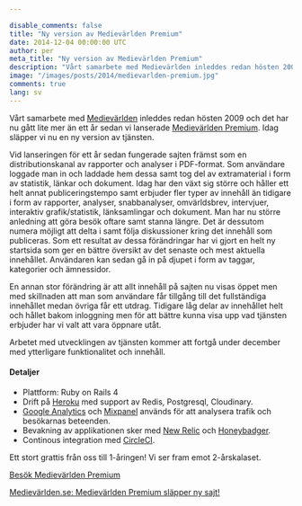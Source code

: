 ```yaml
---

disable_comments: false
title: "Ny version av Medievärlden Premium"
date: 2014-12-04 00:00:00 UTC
author: per
meta_title: "Ny version av Medievärlden Premium"
description: "Vårt samarbete med Medievärlden inleddes redan hösten 2009 och det har nu gått lite mer än ett år sedan vi lanserade Medievärlden Premium. Idag släpper vi nu en ny version av tjänsten."
image: "/images/posts/2014/medievarlden-premium.jpg"
comments: true
lang: sv
---
```


Vårt samarbete med [Medievärlden](http://www.medievarlden.se) inleddes redan hösten 2009 och det har nu gått lite mer än ett år sedan vi lanserade [Medievärlden Premium](http://premium.medievarlden.se). Idag släpper vi nu en ny version av tjänsten.

Vid lanseringen för ett år sedan fungerade sajten främst som en distributionskanal av rapporter och analyser i PDF-format. Som användare loggade man in och laddade hem dessa samt tog del av extramaterial i form av statistik, länkar och dokument. Idag har den växt sig större och håller ett helt annat publiceringstempo samt erbjuder fler typer av innehåll än tidigare i form av rapporter, analyser, snabbanalyser, omvärldsbrev, intervjuer, interaktiv grafik/statistik, länksamlingar och dokument. Man har nu större anledning att göra besök oftare samt stanna längre. Det är dessutom numera möjligt att delta i samt följa diskussioner kring det innehåll som publiceras.
Som ett resultat av dessa förändringar har vi gjort en helt ny startsida som ger en bättre översikt av det senaste och mest aktuella innehållet. Användaren kan sedan gå in på djupet i form av taggar, kategorier och ämnessidor.

En annan stor förändring är att allt innehåll på sajten nu visas öppet men med skillnaden att man som användare får tillgång till det fullständiga innehållet medan övriga får ett utdrag. Tidigare låg delar av innehållet helt och hållet bakom inloggning men för att bättre kunna visa upp vad tjänsten erbjuder har vi valt att vara öppnare utåt.

Arbetet med utvecklingen av tjänsten kommer att fortgå under december med ytterligare funktionalitet och innehåll.

#### Detaljer
- Plattform: Ruby on Rails 4
- Drift på [Heroku](http://www.heroku.com) med support av Redis, Postgresql, Cloudinary.
- [Google Analytics](http://www.google.com/analytics) och [Mixpanel](http://www.mixpanel.com) används för att analysera trafik och besökarnas beteenden.
- Bevakning av applikationen sker med [New Relic](http://www.newrelic.com) och [Honeybadger](http://www.honeybadger.com).
- Continous integration med [CircleCI](http://www.circleci.com).

Ett stort grattis från oss till 1-åringen! Vi ser fram emot 2-årskalaset.

[Besök Medievärlden Premium](http://premium.medievarlden.se)

[Medievärlden.se: Medievärlden Premium släpper ny sajt!](http://www.medievarlden.se/medievarlden-premium-slapper-ny-sajt)
